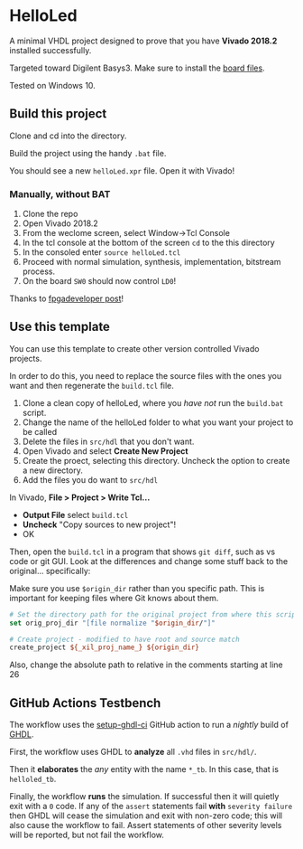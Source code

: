 # HelloLed

A minimal VHDL project designed to prove that you have **Vivado 2018.2** installed successfully.

Targeted toward Digilent Basys3. Make sure to install the [board files](https://github.com/Xilinx/XilinxBoardStore/tree/2018.2/boards/Digilent/basys3).

Tested on Windows 10.

## Build this project

Clone and cd into the directory.

Build the project using the handy `.bat` file.

You should see a new `helloLed.xpr` file. Open it with Vivado!

### Manually, without BAT

1. Clone the repo
2. Open Vivado 2018.2
3. From the weclome screen, select Window->Tcl Console
4. In the tcl console at the bottom of the screen `cd` to the this directory
5. In the consoled enter `source helloLed.tcl`
6. Proceed with normal simulation, synthesis, implementation, bitstream process.
7. On the board `SW0` should now control `LD0`!

Thanks to [fpgadeveloper post](https://www.fpgadeveloper.com/2014/08/version-control-for-vivado-projects.html/)!

## Use this template

You can use this template to create other version controlled Vivado projects.

In order to do this, you need to replace the source files with the ones you want and then regenerate the `build.tcl` file.

1. Clone a clean copy of helloLed, where you *have not* run the `build.bat` script.
2. Change the name of the helloLed folder to what you want your project to be called
3. Delete the files in `src/hdl` that you don't want.
4. Open Vivado and select **Create New Project**
5. Create the proect, selecting this directory. Uncheck the option to create a new directory.
6. Add the files you do want to `src/hdl`

In Vivado, **File > Project > Write Tcl...**
- **Output File** select `build.tcl`
- **Uncheck** "Copy sources to new project"!
- OK

Then, open the `build.tcl` in a program that shows `git diff`, such as vs code or git GUI.
Look at the differences and change some stuff back to the original... specifically:

Make sure you use `$origin_dir` rather than you specific path.
This is important for keeping files where Git knows about them.

```tcl
# Set the directory path for the original project from where this script was exported
set orig_proj_dir "[file normalize "$origin_dir/"]"

# Create project - modified to have root and source match
create_project ${_xil_proj_name_} ${origin_dir}
```

Also, change the absolute path to relative in the comments starting at line 26

## GitHub Actions Testbench

The workflow uses the [setup-ghdl-ci](https://github.com/ghdl/setup-ghdl-ci) GitHub action
to run a *nightly* build of [GHDL](https://ghdl.github.io/ghdl/).

First, the workflow uses GHDL to **analyze** all `.vhd` files in `src/hdl/`.

Then it **elaborates** the *any* entity with the name `*_tb`. In this case, that is `helloled_tb`.

Finally, the workflow **runs** the simulation. If successful then it will quietly exit with a `0` code.
If any of the `assert` statements fail **with** `severity failure` then GHDL will cease the simulation and exit with non-zero code; this will also cause the workflow to fail.
Assert statements of other severity levels will be reported, but not fail the workflow.
